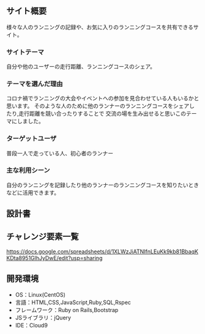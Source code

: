 # <distance>

## サイト概要
様々な人のランニングの記録や、お気に入りのランニングコースを共有できるサイト。

### サイトテーマ
自分や他のユーザーの走行距離、ランニングコースのシェア。

### テーマを選んだ理由
コロナ禍でランニングの大会やイベントへの参加を見合わせている人もいるかと思います。
そのような人のために他のランナーのランニングコースをシェアしたり,走行距離を競い合ったりすることで
交流の場を生み出せると思いこのテーマにしました。

### ターゲットユーザ
普段一人で走っている人、初心者のランナー

### 主な利用シーン
自分のランニングを記録したり他のランナーのランニングコースを知りたいときなどに活用できます。

## 設計書


## チャレンジ要素一覧
https://docs.google.com/spreadsheets/d/1XLWzJiATNIfnLEuKk9kb81BbaqKKDta8951GlhJyDwE/edit?usp=sharing

## 開発環境
- OS：Linux(CentOS)
- 言語：HTML,CSS,JavaScript,Ruby,SQL,Rspec
- フレームワーク：Ruby on Rails,Bootstrap
- JSライブラリ：jQuery
- IDE：Cloud9
